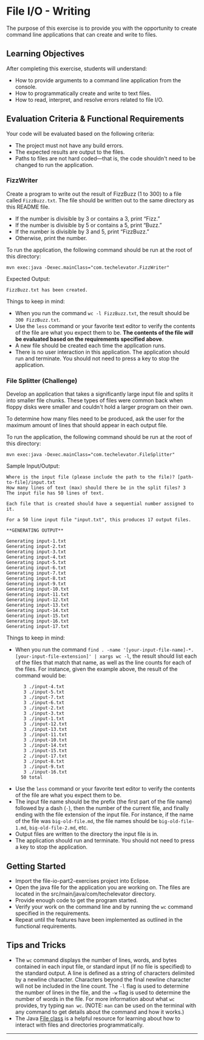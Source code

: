 # File I/O - Writing

The purpose of this exercise is to provide you with the opportunity to create command line applications that can create and write to files.

## Learning Objectives

After completing this exercise, students will understand:

* How to provide arguments to a command line application from the console.
* How to programmatically create and write to text files.
* How to read, interpret, and resolve errors related to file I/O.

## Evaluation Criteria & Functional Requirements

Your code will be evaluated based on the following criteria:

* The project must not have any build errors.
* The expected results are output to the files.
* Paths to files are not hard coded—that is, the code shouldn't need to be changed to run the application.

### FizzWriter

Create a program to write out the result of FizzBuzz (1 to 300) to a file called `FizzBuzz.txt`. The file should be written out to the same directory as this README file.

* If the number is divisible by 3 or contains a 3, print “Fizz.”
* If the number is divisible by 5 or contains a 5, print “Buzz.”
* If the number is divisible by 3 and 5, print “FizzBuzz.”
* Otherwise, print the number.

To run the application, the following command should be run at the root of this directory:

```
mvn exec:java -Dexec.mainClass="com.techelevator.FizzWriter"
```

Expected Output:
```
FizzBuzz.txt has been created.
```

Things to keep in mind:

* When you run the command `wc -l FizzBuzz.txt`, the result should be `300 FizzBuzz.txt`.
* Use the `less` command or your favorite text editor to verify the contents of the file are what you expect them to be. **The contents of the file _will_ be evaluated based on the requirements specified above**.
* A new file should be created each time the application runs.
* There is no user interaction in this application. The application should run and terminate. You should not need to press a key to stop the application.

### File Splitter (Challenge)

Develop an application that takes a significantly large input file and splits it into smaller file chunks. These types of files were common back when floppy disks were smaller and couldn't hold a larger program on their own.

To determine how many files need to be produced, ask the user for the maximum amount of lines that should appear in each output file.

To run the application, the following command should be run at the root of this directory:

```
mvn exec:java -Dexec.mainClass="com.techelevator.FileSplitter"
```

Sample Input/Output:
```
Where is the input file (please include the path to the file)? [path-to-file]/input.txt
How many lines of text (max) should there be in the split files? 3
The input file has 50 lines of text.

Each file that is created should have a sequential number assigned to it.

For a 50 line input file "input.txt", this produces 17 output files.

**GENERATING OUTPUT**

Generating input-1.txt
Generating input-2.txt
Generating input-3.txt
Generating input-4.txt
Generating input-5.txt
Generating input-6.txt
Generating input-7.txt
Generating input-8.txt
Generating input-9.txt
Generating input-10.txt
Generating input-11.txt
Generating input-12.txt
Generating input-13.txt
Generating input-14.txt
Generating input-15.txt
Generating input-16.txt
Generating input-17.txt

```

Things to keep in mind:

* When you run the command `find . -name '[your-input-file-name]-*.[your-input-file-extension]' | xargs wc -l`, the result should list each of the files that match that name, as well as the line counts for each of the files. For instance, given the example above, the result of the command would be:
    ```
       3 ./input-4.txt
       3 ./input-5.txt
       3 ./input-7.txt
       3 ./input-6.txt
       3 ./input-2.txt
       3 ./input-3.txt
       3 ./input-1.txt
       3 ./input-12.txt
       3 ./input-13.txt
       3 ./input-11.txt
       3 ./input-10.txt
       3 ./input-14.txt
       3 ./input-15.txt
       2 ./input-17.txt
       3 ./input-8.txt
       3 ./input-9.txt
       3 ./input-16.txt
      50 total
    ```
* Use the `less` command or your favorite text editor to verify the contents of the file are what you expect them to be.
* The input file name should be the prefix (the first part of the file name) followed by a dash (`-`), then the number of the current file, and finally ending with the file extension of the input file. For instance, if the name of the file was `big-old-file.md`, the file names should be `big-old-file-1.md`, `big-old-file-2.md`, etc.
* Output files are written to the directory the input file is in.
* The application should run and terminate. You should not need to press a key to stop the application.

## Getting Started

* Import the file-io-part2-exercises project into Eclipse.
* Open the java file for the application you are working on. The files are located in the src/main/java/com/techelevator directory.
* Provide enough code to get the program started.
* Verify your work on the command line and by running the `wc` command specified in the requirements.
* Repeat until the features have been implemented as outlined in the functional requirements.

## Tips and Tricks

* The `wc` command displays the number of lines, words, and bytes contained in each input file, or standard input (if no file is specified) to the standard output. A line is defined as a string of characters delimited by a newline character. Characters beyond the final newline character will not be included in the line count. The `-l` flag is used to determine the number of lines in the file, and the `-w` flag is used to determine the number of words in the file. For more information about what `wc` provides, try typing `man wc`. (NOTE: `man` can be used on the terminal with any command to get details about the command and how it works.)
* The Java [File class][file-api-docs] is a helpful resource for learning about how to interact with files and directories programmatically.

---

[file-api-docs]: https://docs.oracle.com/javase/8/docs/api/java/io/File.html
